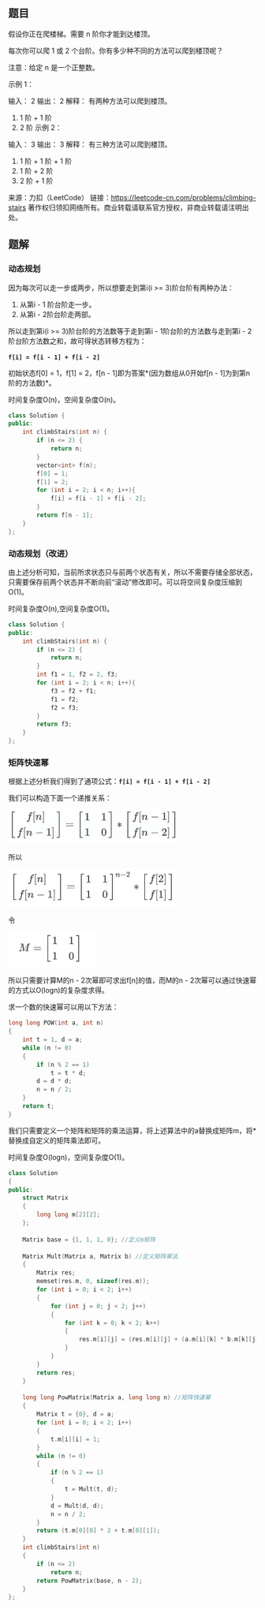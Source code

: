 ## 题目

假设你正在爬楼梯。需要 n 阶你才能到达楼顶。

每次你可以爬 1 或 2 个台阶。你有多少种不同的方法可以爬到楼顶呢？

注意：给定 n 是一个正整数。

示例 1：

输入： 2
输出： 2
解释： 有两种方法可以爬到楼顶。
1.  1 阶 + 1 阶
2.  2 阶
示例 2：

输入： 3
输出： 3
解释： 有三种方法可以爬到楼顶。
1.  1 阶 + 1 阶 + 1 阶
2.  1 阶 + 2 阶
3.  2 阶 + 1 阶

来源：力扣（LeetCode）
链接：https://leetcode-cn.com/problems/climbing-stairs
著作权归领扣网络所有。商业转载请联系官方授权，非商业转载请注明出处。

## 题解

### 动态规划

因为每次可以走一步或两步，所以想要走到第i(i >= 3)阶台阶有两种办法：

1. 从第i - 1 阶台阶走一步。
2. 从第i - 2阶台阶走两部。

所以走到第i(i >= 3)阶台阶的方法数等于走到第i - 1阶台阶的方法数与走到第i - 2阶台阶方法数之和，故可得状态转移方程为：

**`f[i] = f[i - 1] + f[i - 2]`**

初始状态f[0] = 1，f[1] = 2，f[n - 1]即为答案*(因为数组从0开始f[n - 1]为到第n阶的方法数)*。

时间复杂度O(n)，空间复杂度O(n)。

```c++
class Solution {
public:
    int climbStairs(int n) {
        if (n <= 2) {
            return n;
        }
        vector<int> f(n);
        f[0] = 1;
        f[1] = 2;
        for (int i = 2; i < n; i++){
            f[i] = f[i - 1] + f[i - 2];
        }
        return f[n - 1];
    }
};
```

### 动态规划（改进）

由上述分析可知，当前所求状态只与前两个状态有关，所以不需要存储全部状态，只需要保存前两个状态并不断向前“滚动”修改即可。可以将空间复杂度压缩到O(1)。

时间复杂度O(n),空间复杂度O(1)。

```c++
class Solution {
public:
    int climbStairs(int n) {
        if (n <= 2) {
            return n;
        }
        int f1 = 1, f2 = 2, f3;
        for (int i = 2; i < n; i++){
            f3 = f2 + f1;
            f1 = f2;
            f2 = f3;
        }
        return f3;
    }
};
```

### 矩阵快速幂

根据上述分析我们得到了通项公式：**`f[i] = f[i - 1] + f[i - 2]`**

我们可以构造下面一个递推关系：

![](/picture/70/1.png)

所以

![](/picture/70/2.png)

令

![](/picture/70/3.png)

所以只需要计算M的n - 2次幂即可求出f[n]的值，而M的n - 2次幂可以通过快速幂的方式以O(logn)的复杂度求得。

求一个数的快速幂可以用以下方法：

```c++
long long POW(int a, int n)
{
    int t = 1, d = a;
    while (n != 0)
    {
        if (n % 2 == 1)
            t = t * d;
        d = d * d;
        n = n / 2;
    }
    return t;
}
```

我们只需要定义一个矩阵和矩阵的乘法运算，将上述算法中的a替换成矩阵m，将*替换成自定义的矩阵乘法即可。

时间复杂度O(logn)，空间复杂度O(1)。

```c++
class Solution
{
public:
    struct Matrix
    {
        long long m[2][2];
    };

    Matrix base = {1, 1, 1, 0}; //定义m矩阵

    Matrix Mult(Matrix a, Matrix b) //定义矩阵乘法
    {
        Matrix res;
        memset(res.m, 0, sizeof(res.m));
        for (int i = 0; i < 2; i++)
        {
            for (int j = 0; j < 2; j++)
            {
                for (int k = 0; k < 2; k++)
                {
                    res.m[i][j] = (res.m[i][j] + (a.m[i][k] * b.m[k][j]));
                }
            }
        }
        return res;
    }

    long long PowMatrix(Matrix a, long long n) //矩阵快速幂
    {
        Matrix t = {0}, d = a;
        for (int i = 0; i < 2; i++)
        {
            t.m[i][i] = 1;
        }
        while (n != 0)
        {
            if (n % 2 == 1)
            {
                t = Mult(t, d);
            }
            d = Mult(d, d);
            n = n / 2;
        }
        return (t.m[0][0] * 2 + t.m[0][1]);
    }
    int climbStairs(int n)
    {
        if (n <= 2)
            return n;
        return PowMatrix(base, n - 2);
    }
};
```



